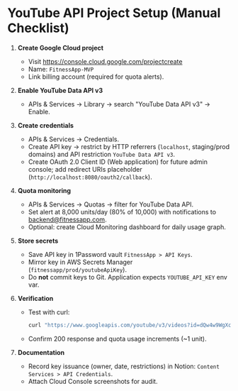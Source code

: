 # YouTube API Project Setup (Manual Checklist)

1. **Create Google Cloud project**
   - Visit https://console.cloud.google.com/projectcreate
   - Name: `FitnessApp-MVP`
   - Link billing account (required for quota alerts).

2. **Enable YouTube Data API v3**
   - APIs & Services → Library → search "YouTube Data API v3" → Enable.

3. **Create credentials**
   - APIs & Services → Credentials.
   - Create API key → restrict by HTTP referrers (`localhost`, staging/prod domains) and API restriction `YouTube Data API v3`.
   - Create OAuth 2.0 Client ID (Web application) for future admin console; add redirect URIs placeholder (`http://localhost:8080/oauth2/callback`).

4. **Quota monitoring**
   - APIs & Services → Quotas → filter for YouTube Data API.
   - Set alert at 8,000 units/day (80% of 10,000) with notifications to backend@fitnessapp.com.
   - Optional: create Cloud Monitoring dashboard for daily usage graph.

5. **Store secrets**
   - Save API key in 1Password vault `FitnessApp > API Keys`.
   - Mirror key in AWS Secrets Manager (`fitnessapp/prod/youtubeApiKey`).
   - Do **not** commit keys to Git. Application expects `YOUTUBE_API_KEY` env var.

6. **Verification**
   - Test with curl:
     ```bash
     curl "https://www.googleapis.com/youtube/v3/videos?id=dQw4w9WgXcQ&key=YOUR_API_KEY&part=snippet,contentDetails,statistics"
     ```
   - Confirm 200 response and quota usage increments (~1 unit).

7. **Documentation**
   - Record key issuance (owner, date, restrictions) in Notion: `Content Services > API Credentials`.
   - Attach Cloud Console screenshots for audit.
